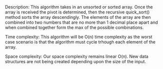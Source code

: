 Description: This algorithm takes in an unsorted or sorted array. Once the array is received the pivot is determined,
then the recursive quick_sort() method sorts the array descendingly. The elements of the array are then combined into
two numbers that are no more than 1 decimal place apart and when combined together form the max of the possible combinations.

Time complexity: This algorithm will be O(n) time complexity as the worst case scenario is that the algorithm must
cycle trhough each element of the array.

Space complexity: Our space complexity remains linear O(n). New data structures are not being created depending upon the size of the input.
